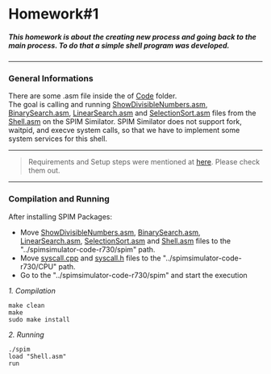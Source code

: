 # Homework#1
##### This homework is about the creating new process and going back to the main process. To do that a simple shell program was developed.
***
### General Informations
There are some .asm file inside the of [Code](https://github.com/alihaydarkurban/CSE312-Operating-Systems/tree/main/HW1/Codes) folder.<br/> The goal is calling and running [ShowDivisibleNumbers.asm](https://github.com/alihaydarkurban/CSE312-Operating-Systems/tree/main/HW1/Codes/Shell.asm), [BinarySearch.asm](https://github.com/alihaydarkurban/CSE312-Operating-Systems/tree/main/HW1/Codes/BinarySearch.asm), [LinearSearch.asm](https://github.com/alihaydarkurban/CSE312-Operating-Systems/tree/main/HW1/Codes/LinearSearch.asm) and [SelectionSort.asm](https://github.com/alihaydarkurban/CSE312-Operating-Systems/tree/main/HW1/Codes/SelectionSort.asm) files from the [Shell.asm](https://github.com/alihaydarkurban/CSE312-Operating-Systems/tree/main/HW1/Codes/Shell.asm) on the SPIM Similator. SPIM Similator does not support fork, waitpid, and execve system calls, so that we have to implement some system services for this shell.
***
> Requirements and Setup steps were mentioned at [here](https://github.com/alihaydarkurban/CSE312-Operating-Systems/main/README.md). Please check them out.
***
### Compilation and Running
After installing SPIM Packages:<br/>
* Move [ShowDivisibleNumbers.asm](https://github.com/alihaydarkurban/CSE312-Operating-Systems/tree/main/HW1/Codes/Shell.asm), [BinarySearch.asm](https://github.com/alihaydarkurban/CSE312-Operating-Systems/tree/main/HW1/Codes/BinarySearch.asm), [LinearSearch.asm](https://github.com/alihaydarkurban/CSE312-Operating-Systems/tree/main/HW1/Codes/LinearSearch.asm), [SelectionSort.asm](https://github.com/alihaydarkurban/CSE312-Operating-Systems/tree/main/HW1/Codes/SelectionSort.asm) and [Shell.asm](https://github.com/alihaydarkurban/CSE312-Operating-Systems/tree/main/HW1/Codes/Shell.asm) files to the "../spimsimulator-code-r730/spim" path.
* Move [syscall.cpp](https://github.com/alihaydarkurban/CSE312-Operating-Systems/tree/main/HW1/Codes/syscall.cpp) and [syscall.h](https://github.com/alihaydarkurban/CSE312-Operating-Systems/tree/main/HW1/Codes/syscall.h) files to the "../spimsimulator-code-r730/CPU" path.
* Go to the "../spimsimulator-code-r730/spim" and start the execution <br/>

_1. Compilation_
```
make clean
make
sudo make install
```
_2. Running_<br />
```
./spim
load "Shell.asm"
run
```
